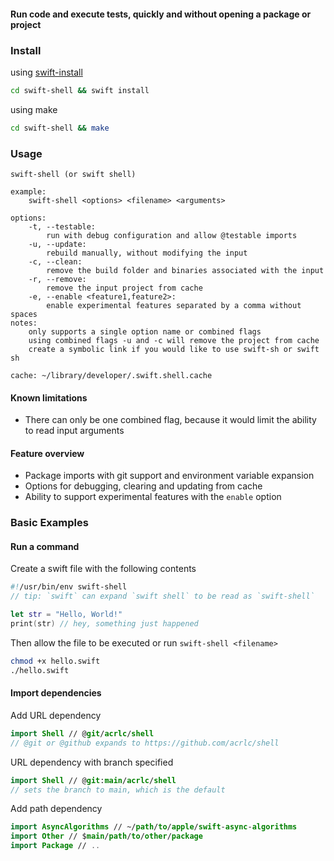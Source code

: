 #### Run code and execute tests, quickly and without opening a package or project
### Install
using [swift-install](https://github.com/acrlc/swift-install)
```sh
cd swift-shell && swift install
```
using make
```sh
cd swift-shell && make
```

### Usage
```
swift-shell (or swift shell)

example: 
	swift-shell <options> <filename> <arguments>
	
options:
	-t, --testable: 
		run with debug configuration and allow @testable imports
	-u, --update: 
		rebuild manually, without modifying the input
	-c, --clean: 
		remove the build folder and binaries associated with the input
	-r, --remove: 
		remove the input project from cache
	-e, --enable <feature1,feature2>:
		enable experimental features separated by a comma without spaces
notes: 	
	only supports a single option name or combined flags
	using combined flags -u and -c will remove the project from cache
	create a symbolic link if you would like to use swift-sh or swift sh
	
cache: ~/library/developer/.swift.shell.cache
```

#### Known limitations 
- There can only be one combined flag, because it would limit the ability to read input arguments

#### Feature overview
- Package imports with git support and environment variable expansion
- Options for debugging, clearing and updating from cache
- Ability to support experimental features with the `enable` option

### Basic Examples
#### Run a command
Create a swift file with the following contents
```swift
#!/usr/bin/env swift-shell 
// tip: `swift` can expand `swift shell` to be read as `swift-shell`

let str = "Hello, World!"
print(str) // hey, something just happened
```
Then allow the file to be executed or run `swift-shell <filename>`
```sh
chmod +x hello.swift
./hello.swift
```
#### Import dependencies
Add URL dependency
```swift
import Shell // @git/acrlc/shell
// @git or @github expands to https://github.com/acrlc/shell
```
URL dependency with branch specified
```swift
import Shell // @git:main/acrlc/shell
// sets the branch to main, which is the default
```
Add path dependency
```swift
import AsyncAlgorithms // ~/path/to/apple/swift-async-algorithms
import Other // $main/path/to/other/package
import Package // ..
```

